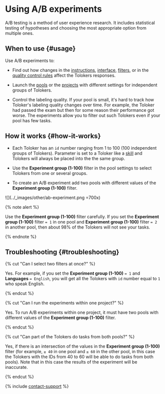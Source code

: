 # Using A/B experiments

A/B testing is a method of user experience research. It includes statistical testing of hypotheses and choosing the most appropriate option from multiple ones.

## When to use {#usage}

Use A/B experiments to:

- Find out how changes in the [instructions](instruction.md), [interface](../../template-builder/quickstart.md#interface), [filters](../../glossary.md#filters), or in the [quality control rules](../../glossary.md#quality-control-rule) affect the Tolokers responses.

- Launch the [pools](../../glossary.md#pool) or the [projects](../../glossary.md#project) with different settings for independent groups of Tolokers.

- Control the labeling quality. If your pool is small, it's hard to track how Toloker's labeling quality changes over time. For example, the Toloker had passed the exam but then for some reason their performance got worse. The experiments allow you to filter out such Tolokers even if your pool has few tasks.

## How it works {#how-it-works}

- Each Toloker has an `id` number ranging from 1 to 100 (100 independent groups of Tolokers). Parameter is set to a Toloker like a [skill](../../glossary.md#skill) and Tolokers will always be placed into the the same group.

- Use the **Experiment group (1-100)** filter in the pool settings to select Tolokers from one or several groups.

- To create an A/B experiment add two pools with different values of the **Experiment group (1-100)** filter.

![](../_images/other/ab-experiment.png =700x)

{% note alert %}

Use the **Experiment group (1-100)** filter carefully. If you set the **Experiment group (1-100)** filter `= 1` in one pool and **Experiment group (1-100)** filter `= 2` in another pool, then about 98% of the Tolokers will not see your tasks.

{% endnote %}

## Troubleshooting {#troubleshooting}

{% cut "Can I select two filters at once?" %}

Yes. For example, if you set the **Experiment group (1-100)** `= 1` and **Languages** `= English`, you will get all the Tolokers with `id` number equal to `1` who speak English.

{% endcut %}

{% cut "Can I run the experiments within one project?" %}

Yes. To run A/B experiments within one project, it must have two pools with different values of the **Experiment group (1-100)** filter.

{% endcut %}

{% cut "Can part of the Tolokers do tasks from both pools?" %}

Yes, if there is an intersection of the values in the **Experiment group (1-100)** filter (for example, `≥ 40` in one pool and `≤ 60` in the other pool, in this case the Tolokers with the IDs from 40 to 60 will be able to do tasks from both pools). Note that in this case the results of the experiment will be inaccurate.

{% endcut %}

{% include [contact-support](../_includes/contact-support.md) %}